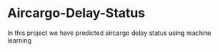 # Aircargo-Delay-Status
In this project we have predicted aircargo delay status using machine learning
